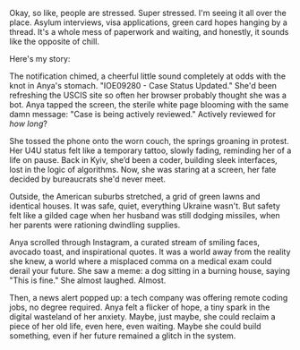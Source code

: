 Okay, so like, people are stressed. Super stressed. I'm seeing it all over the place. Asylum interviews, visa applications, green card hopes hanging by a thread. It's a whole mess of paperwork and waiting, and honestly, it sounds like the opposite of chill.

Here's my story:

The notification chimed, a cheerful little sound completely at odds with the knot in Anya's stomach. "IOE09280 - Case Status Updated." She'd been refreshing the USCIS site so often her browser probably thought she was a bot. Anya tapped the screen, the sterile white page blooming with the same damn message: "Case is being actively reviewed." Actively reviewed for *how long*?

She tossed the phone onto the worn couch, the springs groaning in protest. Her U4U status felt like a temporary tattoo, slowly fading, reminding her of a life on pause. Back in Kyiv, she’d been a coder, building sleek interfaces, lost in the logic of algorithms. Now, she was staring at a screen, her fate decided by bureaucrats she'd never meet.

Outside, the American suburbs stretched, a grid of green lawns and identical houses. It was safe, quiet, everything Ukraine wasn't. But safety felt like a gilded cage when her husband was still dodging missiles, when her parents were rationing dwindling supplies.

Anya scrolled through Instagram, a curated stream of smiling faces, avocado toast, and inspirational quotes. It was a world away from the reality she knew, a world where a misplaced comma on a medical exam could derail your future. She saw a meme: a dog sitting in a burning house, saying "This is fine." She almost laughed. Almost.

Then, a news alert popped up: a tech company was offering remote coding jobs, no degree required. Anya felt a flicker of hope, a tiny spark in the digital wasteland of her anxiety. Maybe, just maybe, she could reclaim a piece of her old life, even here, even waiting. Maybe she could build something, even if her future remained a glitch in the system.